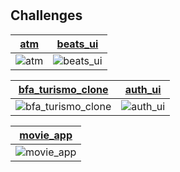 # 

## Challenges



|[atm](atm)|[beats_ui](beats_ui)
|:-:|:-:|
|![atm](atm/screen_shots/home.png)|![beats_ui](beats_ui/screen_shot/beats.gif)


|[bfa_turismo_clone](bfa_turismo_clone)|[auth_ui](auth_ui)|
|:-:|:-:|
|![bfa_turismo_clone](bfa_turismo_clone/screen_shots/01gif.gif)|![auth_ui](auth_ui/auth.gif)

|[movie_app](movie_app)
|:-:|
|![movie_app](movie_app/vokoscreen-2021-12-15_22-19-22.gif)






